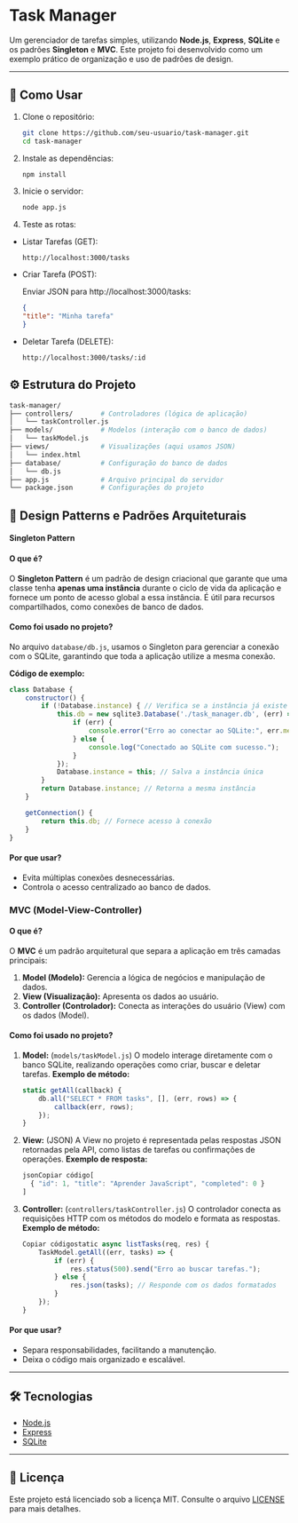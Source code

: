 # **Task Manager**

Um gerenciador de tarefas simples, utilizando **Node.js**, **Express**, **SQLite** e os padrões **Singleton** e **MVC**. Este projeto foi desenvolvido como um exemplo prático de organização e uso de padrões de design.

---

## 🚀 **Como Usar**

1. Clone o repositório:  
   ```bash
   git clone https://github.com/seu-usuario/task-manager.git
   cd task-manager

2. Instale as dependências:
   ```bash
   npm install

3. Inicie o servidor:
   ```bash
   node app.js

4. Teste as rotas:

- Listar Tarefas (GET):

	```http
	http://localhost:3000/tasks

- Criar Tarefa (POST):

	Enviar JSON para http://localhost:3000/tasks:  

	```json
	{
	"title": "Minha tarefa"
	}
- Deletar Tarefa (DELETE):
	```http
	http://localhost:3000/tasks/:id
	
## ⚙️ **Estrutura do Projeto** 

```bash
task-manager/
├── controllers/       # Controladores (lógica de aplicação)
│   └── taskController.js
├── models/            # Modelos (interação com o banco de dados)
│   └── taskModel.js
├── views/             # Visualizações (aqui usamos JSON)
│   └── index.html
├── database/          # Configuração do banco de dados
│   └── db.js
├── app.js             # Arquivo principal do servidor
└── package.json       # Configurações do projeto

```

## 🔑 **Design Patterns e Padrões Arquiteturais**

#### **Singleton Pattern**

#### **O que é?**

O **Singleton Pattern** é um padrão de design criacional que garante que uma classe tenha **apenas uma instância** durante o ciclo de vida da aplicação e fornece um ponto de acesso global a essa instância. É útil para recursos compartilhados, como conexões de banco de dados.

#### **Como foi usado no projeto?**

No arquivo `database/db.js`, usamos o Singleton para gerenciar a conexão com o SQLite, garantindo que toda a aplicação utilize a mesma conexão.

**Código de exemplo:**

```javascript
class Database {
    constructor() {
        if (!Database.instance) { // Verifica se a instância já existe
            this.db = new sqlite3.Database('./task_manager.db', (err) => {
                if (err) {
                    console.error("Erro ao conectar ao SQLite:", err.message);
                } else {
                    console.log("Conectado ao SQLite com sucesso.");
                }
            });
            Database.instance = this; // Salva a instância única
        }
        return Database.instance; // Retorna a mesma instância
    }

    getConnection() {
        return this.db; // Fornece acesso à conexão
    }
}

```

#### **Por que usar?**

- Evita múltiplas conexões desnecessárias.
- Controla o acesso centralizado ao banco de dados.

### **MVC (Model-View-Controller)**

#### **O que é?**

O **MVC** é um padrão arquitetural que separa a aplicação em três camadas principais:

1. **Model (Modelo):** Gerencia a lógica de negócios e manipulação de dados.
2. **View (Visualização):** Apresenta os dados ao usuário.
3. **Controller (Controlador):** Conecta as interações do usuário (View) com os dados (Model).

#### **Como foi usado no projeto?**

1. **Model:** (`models/taskModel.js`)
   O modelo interage diretamente com o banco SQLite, realizando operações como criar, buscar e deletar tarefas.
   **Exemplo de método:**

   ```javascript
   static getAll(callback) {
       db.all("SELECT * FROM tasks", [], (err, rows) => {
           callback(err, rows);
       });
   }
   ```

2. **View:** (JSON)
   A View no projeto é representada pelas respostas JSON retornadas pela API, como listas de tarefas ou confirmações de operações.
   **Exemplo de resposta:**

   ```javascript
   jsonCopiar código[
     { "id": 1, "title": "Aprender JavaScript", "completed": 0 }
   ]
   ```

3. **Controller:** (`controllers/taskController.js`)
   O controlador conecta as requisições HTTP com os métodos do modelo e formata as respostas.
   **Exemplo de método:**

   ```javascript
   Copiar códigostatic async listTasks(req, res) {
       TaskModel.getAll((err, tasks) => {
           if (err) {
               res.status(500).send("Erro ao buscar tarefas.");
           } else {
               res.json(tasks); // Responde com os dados formatados
           }
       });
   }
   ```

#### **Por que usar?**

- Separa responsabilidades, facilitando a manutenção.
- Deixa o código mais organizado e escalável.

------

## 🛠️ **Tecnologias**

- [Node.js](https://nodejs.org/)
- [Express](https://expressjs.com/)
- [SQLite](https://www.sqlite.org/)

------

## 📄 **Licença**

Este projeto está licenciado sob a licença MIT. Consulte o arquivo [LICENSE](./LICENCE) para mais detalhes.
